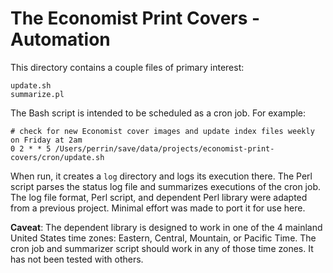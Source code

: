 # The Economist Print Covers - Automation

This directory contains a couple files of primary interest:

    update.sh
    summarize.pl

The Bash script is intended to be scheduled as a cron job.  For example:

    # check for new Economist cover images and update index files weekly on Friday at 2am
    0 2 * * 5 /Users/perrin/save/data/projects/economist-print-covers/cron/update.sh

When run, it creates a `log` directory and logs its execution there.  The Perl script
parses the status log file and summarizes executions of the cron job.  The log file
format, Perl script, and dependent Perl library were adapted from a previous project.
Minimal effort was made to port it for use here.

**Caveat**: The  dependent library is designed to work in one of the 4 mainland United
States time zones: Eastern, Central, Mountain, or Pacific Time.  The cron job and
summarizer script should work in any of those time zones.  It has not been tested
with others.

